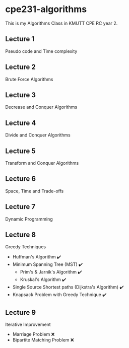 # cpe231-algorithms
This is my Algorithms Class in KMUTT CPE RC year 2. 


## Lecture 1
Pseudo code and Time complexity

## Lecture 2
Brute Force Algorithms

## Lecture 3
Decrease and Conquer Algorithms

## Lecture 4
Divide and Conquer Algorithms

## Lecture 5
Transform and Conquer Algorithms

## Lecture 6
Space, Time and Trade-offs

## Lecture 7
Dynamic Programming

## Lecture 8
Greedy Techniques
- Huffman's Algorithm ✔️
- Minimum Spanning Tree (MST)  ✔️
  - Prim's & Jarnik's Algorithm ✔️
  - Kruskal's Algorithm ✔️
- Single Source Shortest paths (Dijkstra's Algorithm) ✔️
- Knapsack Problem with Greedy Technique ✔️

## Lecture 9
Iterative Improvement
- Marriage Problem ❌
- Bipartite Matching Problem ❌
